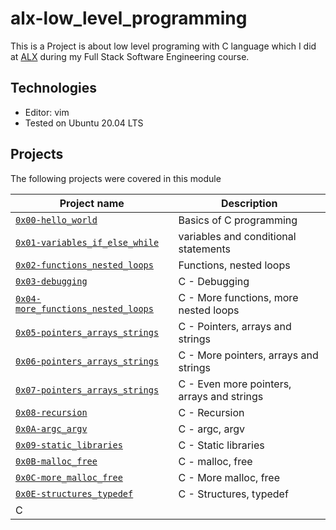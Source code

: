 # alx-low_level_programming
This is a Project is about low level programing with C language which I did at [ALX](https://www.alxafrica.com)  during my Full Stack Software Engineering course.

## Technologies
* Editor: vim
* Tested on Ubuntu 20.04 LTS

## Projects
The following projects were covered in this module

| Project name | Description |
| ------------ | ----------- |
| [`0x00-hello_world`](0x00-hello_world) |Basics of C programming |
| [`0x01-variables_if_else_while`](0x01-variables_if_else_while) | variables and conditional statements |
| [`0x02-functions_nested_loops`](0x02-functions_nested_loops)| Functions, nested loops|
| [`0x03-debugging`](0x03-debugging)| C - Debugging|
| [`0x04-more_functions_nested_loops`](0x04-more_functions_nested_loops)| C - More functions, more nested loops|
| [`0x05-pointers_arrays_strings`](0x05-pointers_arrays_strings)|C - Pointers, arrays and strings|
| [`0x06-pointers_arrays_strings`](0x06-pointers_arrays_strings)|C - More pointers, arrays and strings|
| [`0x07-pointers_arrays_strings`](0x07-pointers_arrays_strings)|C - Even more pointers, arrays and strings|
| [`0x08-recursion`](0x08-recursion)|C - Recursion|
| [`0x0A-argc_argv`](0x0A-argc_argv)|C - argc, argv|
| [`0x09-static_libraries`](0x09-static_libraries)|C - Static libraries|
| [`0x0B-malloc_free`](0x0B-malloc_free)|C - malloc, free|
| [`0x0C-more_malloc_free`](0x0C-more_malloc_free)|C - More malloc, free|
| [`0x0E-structures_typedef`](0x0E-structures_typedef)|C - Structures, typedef
C|
